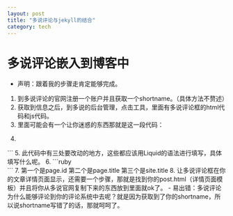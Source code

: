 ```yaml
---
layout: post
title: "多说评论与jekyll的结合"
category: tech
---
```


# 多说评论嵌入到博客中

- 声明：跟着我的步骤走肯定能够完成。
1. 到多说评论的官网注册一个账户并且获取一个shortname。（具体方法不赘述）
2. 获取到信息之后，到多说的后台管理，点击工具，里面有多说评论框的html代码和js代码。
3. 里面可能会有一个让你迷惑的东西那就是这一段代码：
4. ```ruby
<div class="ds-thread" 
data-thread-key="请将此处替换成文章在你的站点中的ID" 
data-title="请替换成文章的标题" 
data-url="请替换成文章的网址">
</div>
```
5. 此代码中有三处要改动的地方，这些都应该用Liquid的语法进行填写，具体填写什么呢。
6. ```ruby
<div class="ds-thread" 
{% if page.id %}data-thread-key="{{ page.id }}"{% endif %}  
data-title="{% if page.title %}{{ page.title }} - {% endif %}
{{ site.title }}">
</div> ```
7. 第一个是page.id 第二个是page.title 第三个是site.title
8. 让多说评论框在你的文章详情页面显示，还需要一个步骤，那就是找到你的post.html（详情页面模板）并且将你从多说官网复制下来的东西放到里面就ok了。
 - 易出错：多说评论为什么能够评论到你的评论系统中去呢？就是因为获取到了你的shortname，所以说shortname写错了的话，那就呵呵了。